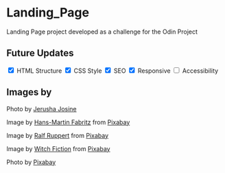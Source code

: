 # Landing_Page

Landing Page project developed as a challenge for the Odin Project


## Future Updates

<input type="checkbox" checked> HTML Structure
<input type="checkbox" checked> CSS Style
<input type="checkbox" checked> SEO
<input type="checkbox" checked> Responsive
<input type="checkbox" > Accessibility

## Images by
Photo by <a href="https://www.pexels.com/photo/bled-island-with-church-and-mountains-in-black-and-white-32347565/">Jerusha Josine</a>

Image by <a href="https://pixabay.com/users/hansa1954-6168699/?utm_source=link-attribution&utm_medium=referral&utm_campaign=image&utm_content=7923106">Hans-Martin Fabritz</a> from <a href="https://pixabay.com//?utm_source=link-attribution&utm_medium=referral&utm_campaign=image&utm_content=7923106">Pixabay</a>

Image by <a href="https://pixabay.com/users/ralf1403-21380246/?utm_source=link-attribution&utm_medium=referral&utm_campaign=image&utm_content=9536049">Ralf Ruppert</a> from <a href="https://pixabay.com//?utm_source=link-attribution&utm_medium=referral&utm_campaign=image&utm_content=9536049">Pixabay</a>

Image by <a href="https://pixabay.com/users/witchfiction-387310/?utm_source=link-attribution&utm_medium=referral&utm_campaign=image&utm_content=430441">Witch Fiction</a> from <a href="https://pixabay.com//?utm_source=link-attribution&utm_medium=referral&utm_campaign=image&utm_content=430441">Pixabay</a>

Photo by <a href="https://www.pexels.com/photo/close-up-of-cat-248280/">Pixabay</a>
